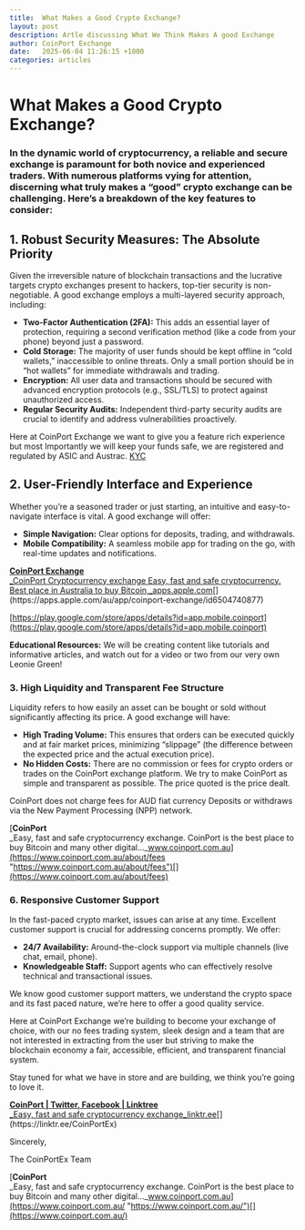 ```yaml
---
title:  What Makes a Good Crypto Exchange?
layout: post
description: Artle discussing What We Think Makes A good Exchange
author: CoinPort Exchange
date:   2025-06-04 11:26:15 +1000
categories: articles
---
```

# **What Makes a Good Crypto Exchange?**

  

### In the dynamic world of cryptocurrency, a reliable and secure exchange is paramount for both novice and experienced traders. With numerous platforms vying for attention, discerning what truly makes a “good” crypto exchange can be challenging. Here’s a breakdown of the key features to consider:


## 1. Robust Security Measures: The Absolute Priority

Given the irreversible nature of blockchain transactions and the lucrative targets crypto exchanges present to hackers, top-tier security is non-negotiable. A good exchange employs a multi-layered security approach, including:

-   **Two-Factor Authentication (2FA):** This adds an essential layer of protection, requiring a second verification method (like a code from your phone) beyond just a password.
-   **Cold Storage:** The majority of user funds should be kept offline in “cold wallets,” inaccessible to online threats. Only a small portion should be in “hot wallets” for immediate withdrawals and trading.
-   **Encryption:** All user data and transactions should be secured with advanced encryption protocols (e.g., SSL/TLS) to protect against unauthorized access.
-   **Regular Security Audits:** Independent third-party security audits are crucial to identify and address vulnerabilities proactively.

  Here at CoinPort Exchange we want to give you a feature rich experience but most Importantly we will keep your funds safe, we are registered and regulated by ASIC and Austrac.
    [KYC](https://www.youtube.com/watch?v=dV5BP_p_WiE)

## 2. User-Friendly Interface and Experience

Whether you’re a seasoned trader or just starting, an intuitive and easy-to-navigate interface is vital. A good exchange will offer:

-   **Simple Navigation:** Clear options for deposits, trading, and withdrawals.
-   **Mobile Compatibility:** A seamless mobile app for trading on the go, with real-time updates and notifications.

[**‎CoinPort Exchange**  
_‎CoinPort Cryptocurrency exchange Easy, fast and safe cryptocurrency. Best place in Australia to buy Bitcoin,_apps.apple.com](https://apps.apple.com/au/app/coinport-exchange/id6504740877 "https://apps.apple.com/au/app/coinport-exchange/id6504740877")[](https://apps.apple.com/au/app/coinport-exchange/id6504740877)

[https://play.google.com/store/apps/details?id=app.mobile.coinport](https://play.google.com/store/apps/details?id=app.mobile.coinport)

**Educational Resources:** We will be creating content like tutorials and informative articles, and watch out for a video or two from our very own Leonie Green!

### 3. High Liquidity and Transparent Fee Structure

Liquidity refers to how easily an asset can be bought or sold without significantly affecting its price. A good exchange will have:

-   **High Trading Volume:** This ensures that orders can be executed quickly and at fair market prices, minimizing “slippage” (the difference between the expected price and the actual execution price).
-   **No Hidden Costs:** There are no commission or fees for crypto orders or trades on the CoinPort exchange platform. We try to make CoinPort as simple and transparent as possible. The price quoted is the price dealt.

CoinPort does not charge fees for AUD fiat currency Deposits or withdraws via the New Payment Processing (NPP) network.

[**CoinPort**  
_Easy, fast and safe cryptocurrency exchange. CoinPort is the best place to buy Bitcoin and many other digital…_www.coinport.com.au](https://www.coinport.com.au/about/fees "https://www.coinport.com.au/about/fees")[](https://www.coinport.com.au/about/fees)

### 6. Responsive Customer Support

In the fast-paced crypto market, issues can arise at any time. Excellent customer support is crucial for addressing concerns promptly. We offer:

-   **24/7 Availability:** Around-the-clock support via multiple channels (live chat, email, phone).
-   **Knowledgeable Staff:** Support agents who can effectively resolve technical and transactional issues.

We know good customer support matters, we understand the crypto space and its fast paced nature, we’re here to offer a good quality service.

Here at CoinPort Exchange we’re building to become your exchange of choice, with our no fees trading system, sleek design and a team that are not interested in extracting from the user but striving to make the blockchain economy a fair, accessible, efficient, and transparent financial system.

Stay tuned for what we have in store and are building, we think you’re going to love it.

[**CoinPort | Twitter, Facebook | Linktree**  
_Easy, fast and safe cryptocurrency exchange_linktr.ee](https://linktr.ee/CoinPortEx "https://linktr.ee/CoinPortEx")[](https://linktr.ee/CoinPortEx)

Sincerely,

The CoinPortEx Team

[**CoinPort**  
_Easy, fast and safe cryptocurrency exchange. CoinPort is the best place to buy Bitcoin and many other digital…_www.coinport.com.au](https://www.coinport.com.au/ "https://www.coinport.com.au/")[](https://www.coinport.com.au/)
